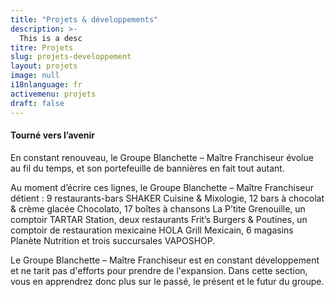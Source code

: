 ```yaml
---
title: "Projets & développements"
description: >-
  This is a desc
titre: Projets
slug: projets-developpement
layout: projets
image: null
i18nlanguage: fr
activemenu: projets
draft: false
---
```

#### Tourné vers l’avenir

En constant renouveau, le Groupe Blanchette – Maître Franchiseur évolue au fil du temps, et son portefeuille de bannières en fait tout autant.

Au moment d’écrire ces lignes, le Groupe Blanchette – Maître Franchiseur détient : 9 restaurants-bars SHAKER Cuisine & Mixologie, 12 bars à chocolat & crème glacée Chocolato, 17 boîtes à chansons La P’tite Grenouille, un comptoir TARTAR Station, deux restaurants Frit’s Burgers & Poutines, un comptoir de restauration mexicaine HOLA Grill Mexicain, 6 magasins Planète Nutrition et trois succursales VAPOSHOP.

Le Groupe Blanchette – Maître Franchiseur est en constant développement et ne tarit pas d'efforts pour prendre de l'expansion. Dans cette section, vous en apprendrez donc plus sur le passé, le présent et le futur du groupe.

